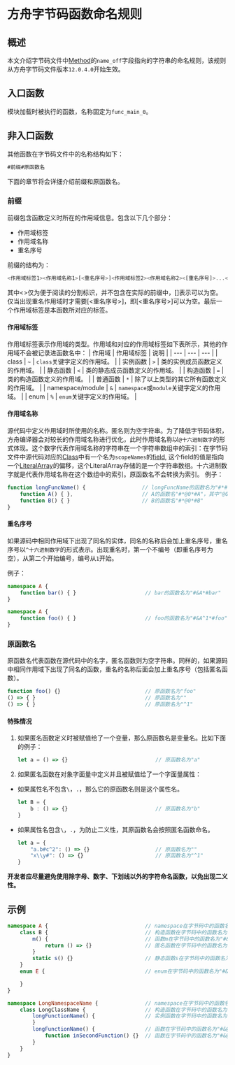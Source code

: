 # 方舟字节码函数命名规则

## 概述
本文介绍字节码文件中[Method](arkts-bytecode-file-format.md#method)的`name_off`字段指向的字符串的命名规则，该规则从方舟字节码文件版本`12.0.4.0`开始生效。
## 入口函数
模块加载时被执行的函数，名称固定为`func_main_0`。
## 非入口函数
其他函数在字节码文件中的名称结构如下：
```ts
#前缀#原函数名
```
下面的章节将会详细介绍前缀和原函数名。
### 前缀
前缀包含函数定义时所在的作用域信息。包含以下几个部分：
* 作用域标签
* 作用域名称
* 重名序号

前缀的结构为：
```ts
<作用域标签1><作用域名称1>[<重名序号>]<作用域标签2><作用域名称2><[重名序号]>...<作用域标签n><作用域名称n>[<重名序号>]<作用域标签n+1>
```
其中<>仅为便于阅读的分割标识，并不包含在实际的前缀中，[]表示可以为空。仅当出现重名作用域时才需要[<重名序号>]，即[<重名序号>]可以为空。最后一个作用域标签是本函数所对应的标签。
#### 作用域标签
作用域标签表示作用域的类型。作用域和对应的作用域标签如下表所示，其他的作用域不会被记录进函数名中：
| 作用域 | 作用域标签 | 说明 |
| --- | --- | --- |
| class | `~` | `class`关键字定义的作用域。 |
| 实例函数 | `>` | 类的实例成员函数定义的作用域。 |
| 静态函数 | `<` | 类的静态成员函数定义的作用域。 |
| 构造函数 | `=` | 类的构造函数定义的作用域。 |
| 普通函数 | `*` | 除了以上类型的其它所有函数定义的作用域。 |
| namespace/module | `&` | `namespace`或`module`关键字定义的作用域。 |
| enum | `%` | `enum`关键字定义的作用域。 |
#### 作用域名称
源代码中定义作用域时所使用的名称。匿名则为空字符串。为了降低字节码体积，方舟编译器会对较长的作用域名称进行优化，此时作用域名称以`@十六进制数字`的形式体现。这个数字代表作用域名称的字符串在一个字符串数组中的索引：在字节码文件中源代码对应的[Class](arkts-bytecode-file-format.md#class)中有一个名为`scopeNames`的[field](arkts-bytecode-file-format.md#field), 这个field的值是指向一个[LiteralArray](arkts-bytecode-file-format.md#literalarray)的偏移，这个LiteralArray存储的是一个字符串数组。十六进制数字就是代表作用域名称在这个数组中的索引。原函数名不会转换为索引。
例子：
```ts
function longFuncName() {                  // longFuncName的函数名为"#*#longFuncName"，其中"longFuncName"是原函数名，不会转换为索引。
    function A() { },                      // A的函数名"#*@0*#A"，其中"@0"表示在其对应LiteralArray中，索引为0的字符串，此时这个字符串是"longFuncName"。即这个函数原本的名称为"#*longFuncName*#A"
    function B() { }                       // B的函数名"#*@0*#B"
}  
```
#### 重名序号
如果源码中相同作用域下出现了同名的实体，同名的名称后会加上重名序号，重名序号以`^十六进制数字`的形式表示。出现重名时，第一个不编号（即重名序号为空），从第二个开始编号，编号从`1`开始。

例子：
```ts
namespace A {
    function bar() { }                      // bar的函数名为"#&A*#bar"
}

namespace A {
    function foo() { }                      // foo的函数名为"#&A^1*#foo"，其中"^1" 为重名序号
}
```
### 原函数名
原函数名代表函数在源代码中的名字，匿名函数则为空字符串。同样的，如果源码中相同作用域下出现了同名的函数，重名的名称后面会加上重名序号（包括匿名函数）。

```ts
function foo() {}                           // 原函数名为"foo"
() => { }                                   // 原函数名为""
() => { }                                   // 原函数名为"^1"
```

#### 特殊情况
1. 如果匿名函数定义时被赋值给了一个变量，那么原函数名是变量名。比如下面的例子：
    ```ts
    let a = () => {}                            // 原函数名为"a"
    ```
2. 如果匿名函数在对象字面量中定义并且被赋值给了一个字面量属性：
* 如果属性名不包含`\`，`.`，那么它的原函数名则是这个属性名。
    ```ts
    let B = {
        b : () => {}                            // 原函数名为"b"
    }
    ```
* 如果属性名包含`\`，`.`，为防止二义性，其原函数名会按照匿名函数命名。
    ```ts
    let a = {
        "a.b#c^2": () => {}                     // 原函数名为""
        "x\\y#": () => {}                       // 原函数名为"^1"
    }
    ```

**开发者应尽量避免使用除字母、数字、下划线以外的字符命名函数，以免出现二义性。**
## 示例
```ts
namespace A {                               // namespace在字节码中的函数名为"#&#A"
    class B {                               // 构造函数在字节码中的函数名为"#&A~B=#B"
        m() {                               // 函数m在字节码中的函数名为"#&A~B>#m"
            return () => {}                 // 匿名函数在字节码中的函数名为"#&A~B>m*#"
        }
        static s() {}                       // 静态函数s在字节码中的函数名为"#&A~B<#s"
    }
    enum E {                                // enum在字节码中的函数名为"#&A%#E"

    }
}
```
```ts
namespace LongNamespaceName {               // namespace在字节码中的函数名为"#&#LongNamespaceName"
    class LongClassName {                   // 构造函数在字节码中的函数名为"#&@1~@0=#LongClassName"
        longFunctionName() {                // 实例函数在字节码中的函数名为"#&@1~@0>#longFunctionName"
        }
        longFunctionName() {                // 函数在字节码中的函数名为"#&@1~@0>#longFunctionName^1"
            function inSecondFunction() {}  // 函数在字节码中的函数名为"#&@1~@0>@2^1*#inSecondFunction"
        }
    }
}
```